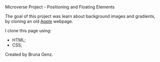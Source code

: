 Microverse Project - Positioning and Floating Elements

The goal of this project was learn about background images and gradients, by cloning an old [Apple](https://web.archive.org/web/20140301004610/http://www.apple.com/) webpage.

I clone this page using:

* HTML;
* CSS; 

Created by Bruna Genz.
